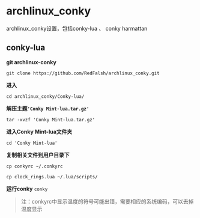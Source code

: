 # archlinux_conky
archlinux_conky设置，包括conky-lua 、 conky harmattan

## conky-lua

**git archlinux-conky**

`git clone https://github.com/RedFalsh/archlinux_conky.git`

**进入**

`cd archlinux_conky/Conky-lua/`

**解压主题`'Conky Mint-lua.tar.gz'`**

`tar -xvzf 'Conky Mint-lua.tar.gz'`

**进入Conky Mint-lua文件夹**

`cd 'Conky Mint-lua'`

**复制相关文件到用户目录下**

`cp conkyrc ~/.conkyrc`

`cp clock_rings.lua ~/.lua/scripts/`

**运行conky**
`conky`

> 注：conkyrc中显示温度的符号可能出错，需要相应的系统编码，可以去掉温度显示
